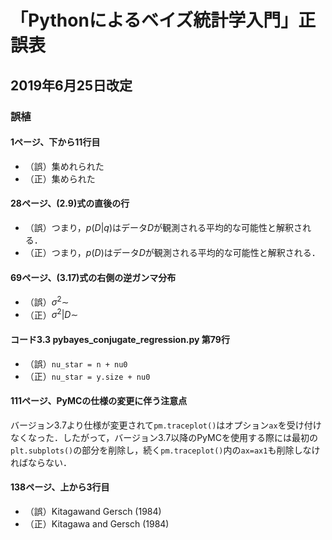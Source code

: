 # 「Pythonによるベイズ統計学入門」正誤表

## 2019年6月25日改定

### 誤植

#### 1ページ、下から11行目

+ （誤）集めれられた
+ （正）集められた

#### 28ページ、(2.9)式の直後の行

+ （誤）つまり，$p(D|q)$はデータ$D$が観測される平均的な可能性と解釈される．
+ （正）つまり，$p(D)$はデータ$D$が観測される平均的な可能性と解釈される．

#### 69ページ、(3.17)式の右側の逆ガンマ分布

+ （誤）$\sigma^2\sim$
+ （正）$\sigma^2|D\sim$

#### コード3.3 pybayes\_conjugate\_regression.py 第79行

+ （誤）`nu_star = n + nu0`
+ （正）`nu_star = y.size + nu0`

#### 111ページ、PyMCの仕様の変更に伴う注意点

バージョン3.7より仕様が変更されて`pm.traceplot()`はオプション`ax`を受け付けなくなった．したがって，バージョン3.7以降のPyMCを使用する際には最初の`plt.subplots()`の部分を削除し，続く`pm.traceplot()`内の`ax=ax1`も削除しなければならない．

#### 138ページ、上から3行目

+ （誤）Kitagawand Gersch (1984)
+ （正）Kitagawa and Gersch (1984)
